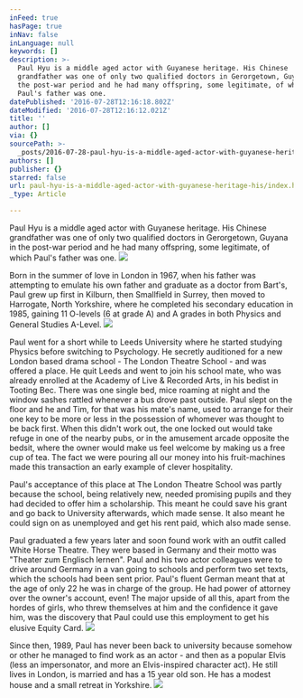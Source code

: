 ```yaml
---
inFeed: true
hasPage: true
inNav: false
inLanguage: null
keywords: []
description: >-
  Paul Hyu is a middle aged actor with Guyanese heritage. His Chinese
  grandfather was one of only two qualified doctors in Gerorgetown, Guyana in
  the post-war period and he had many offspring, some legitimate, of which
  Paul's father was one. 
datePublished: '2016-07-28T12:16:18.802Z'
dateModified: '2016-07-28T12:16:12.021Z'
title: ''
author: []
via: {}
sourcePath: >-
  _posts/2016-07-28-paul-hyu-is-a-middle-aged-actor-with-guyanese-heritage-his.md
authors: []
publisher: {}
starred: false
url: paul-hyu-is-a-middle-aged-actor-with-guyanese-heritage-his/index.html
_type: Article

---
```

Paul Hyu is a middle aged actor with Guyanese heritage. His Chinese grandfather was one of only two qualified doctors in Gerorgetown, Guyana in the post-war period and he had many offspring, some legitimate, of which Paul's father was one. ![](https://the-grid-user-content.s3-us-west-2.amazonaws.com/07133205-a893-4a9f-8ddf-5eeda3afe844.jpg)

Born in the summer of love in London in 1967, when his father was attempting to emulate his own father and graduate as a doctor from Bart's, Paul grew up first in Kilburn, then Smallfield in Surrey, then moved to Harrogate, North Yorkshire, where he completed his secondary education in 1985, gaining 11 O-levels (6 at grade A) and A grades in both Physics and General Studies A-Level.
![](https://the-grid-user-content.s3-us-west-2.amazonaws.com/0be45c99-35f4-4519-84a0-df918ba32f50.jpg)

Paul went for a short while to Leeds University where he started studying Physics before switching to Psychology. He secretly auditioned for a new London based drama school - The London Theatre School - and was offered a place. He quit Leeds and went to join his school mate, who was already enrolled at the Academy of Live & Recorded Arts, in his bedist in Tooting Bec. There was one single bed, mice roaming at night and the window sashes rattled whenever a bus drove past outside. Paul slept on the floor and he and Tim, for that was his mate's name, used to arrange for their one key to be more or less in the possession of whomever was thought to be back first. When this didn't work out, the one locked out would take refuge in one of the nearby pubs, or in the amusement arcade opposite the bedsit, where the owner would make us feel welcome by making us a free cup of tea. The fact we were pouring all our money into his fruit-machines made this transaction an early example of clever hospitality.

Paul's acceptance of this place at The London Theatre School was partly because the school, being relatively new, needed promising pupils and they had decided to offer him a scholarship. This meant he could save his grant and go back to University afterwards, which made sense. It also meant he could sign on as unemployed and get his rent paid, which also made sense. 

Paul graduated a few years later and soon found work with an outfit called White Horse Theatre. They were based in Germany and their motto was "Theater zum Englisch lernen". Paul and his two actor colleagues were to drive around Germany in a van going to schools and perform two set texts, which the schools had been sent prior. Paul's fluent German meant that at the age of only 22 he was in charge of the group. He had power of attorney over the owner's account, even! The major upside of all this, apart from the hordes of girls, who threw themselves at him and the confidence it gave him, was the discovery that Paul could use this employment to get his elusive Equity Card. ![](https://the-grid-user-content.s3-us-west-2.amazonaws.com/a51a816a-f57d-4861-8958-12777bc238f2.jpg)

Since then, 1989, Paul has never been back to university because somehow or other he managed to find work as an actor - and then as a popular Elvis (less an impersonator, and more an Elvis-inspired character act). He still lives in London, is married and has a 15 year old son. He has a modest house and a small retreat in Yorkshire. ![](https://the-grid-user-content.s3-us-west-2.amazonaws.com/af64d687-dd16-436f-b325-28aad209ed24.jpg)